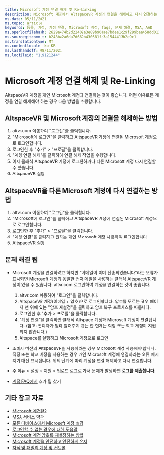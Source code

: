 ```yaml
---
title: Microsoft 계정 연결 해제 및 Re-Linking
description: Microsoft 계정에서 AltspaceVR 계정의 연결을 해제하고 다시 연결하는 방법에 대한 단계별 지침을 가져옵니다.
ms.date: 05/11/2021
ms.topic: article
keywords: 등록, 계정, 계정 연결, Microsoft 계정, faqs, 문제 해결, MSA, AAD
ms.openlocfilehash: 2629a474b2d22402a3e89b908ae7bdee1c29f299baa458dd0139e25b2f22d4cf
ms.sourcegitcommit: b248ba2a6da7d669b430581fc3a1544413b2e9c1
ms.translationtype: MT
ms.contentlocale: ko-KR
ms.lasthandoff: 08/11/2021
ms.locfileid: "119121244"
---
```

# <a name="unlinking-and-re-linking-your-microsoft-account"></a>Microsoft 계정 연결 해제 및 Re-Linking

AltspaceVR 계정을 개인 Microsoft 계정과 연결하는 것이 좋습니다. 어떤 이유로든 계정을 연결 해제해야 하는 경우 다음 방법을 수행합니다.

## <a name="how-to-unlink-your-altspacevr-and-microsoft-accounts"></a>AltspaceVR 및 Microsoft 계정의 연결을 해제하는 방법

1. altvr.com 이동하여 "로그인"을 클릭합니다.
2. "Microsoft에 로그인"을 클릭하고 AltspaceVR 계정에 연결된 Microsoft 계정으로 로그인합니다.
3. 로그인한 후 "추가" > "프로필"을 클릭합니다.
4. "계정 연결 해제"를 클릭하여 연결 해제 작업을 수행합니다.
5. 이제 클래식 AltspaceVR 계정에 로그인하거나 다른 Microsoft 계정 다시 연결할 수 있습니다.
6. AltspaceVR 실행


## <a name="how-to-re-link-your-altspacevr-to-another-microsoft-account"></a>AltspaceVR을 다른 Microsoft 계정에 다시 연결하는 방법

1. altvr.com 이동하여 "로그인"을 클릭합니다.
2. "Microsoft에 로그인"을 클릭하고 AltspaceVR 계정에 연결된 Microsoft 계정으로 로그인합니다.
3. 로그인한 후 "추가" > "프로필"을 클릭합니다.
5. "계정 연결"을 클릭하고 원하는 개인 Microsoft 계정 사용하여 로그인합니다.
6. AltspaceVR 실행


## <a name="troubleshooting-tips"></a>문제 해결 팁

* Microsoft 계정을 연결하려고 하지만 "이메일이 이미 전송되었습니다"라는 오류가 표시되면 Microsoft 계정과 동일한 전자 메일을 사용하는 클래식 AltspaceVR 계정이 있을 수 있습니다. altvr.com 로그인하여 계정을 연결하는 것이 좋습니다.
    1. altvr.com 이동하여 "로그인"을 클릭합니다.
    2. AltspaceVR 계정(이메일 + 암호)으로 로그인합니다. 암호를 모르는 경우 페이지 맨 위에 있는 "암호 재설정"을 클릭하고 암호 복구 프로세스를 따릅니다. 
    3. 로그인한 후 "추가 > 프로필"을 클릭합니다.
    4. "계정 연결"을 클릭하면 클래식 Altspace 계정과 Microsoft 계정이 연결됩니다. (참고: 관리자가 달리 알려주지 않는 한 현재는 직장 또는 학교 계정이 지원되지 않습니다.)
    5. Altspace를 실행하고 Microsoft 계정으로 로그인
    
* 소비자 버전의 AltspaceVR을 사용하려는 경우 Microsoft 계정 사용해야 합니다. 직장 또는 학교 계정을 사용하는 경우 개인 Microsoft 계정에 연결하라는 오류 메시지가 대신 표시됩니다. 위의 단계에 따라 계정을 연결 해제하고 다시 연결합니다. 

* 주 메뉴 > 설정 > 지원 > 업로드 로그로 가서 문제가 발생하면 **로그를 제출합니다.**

* [계정 FAQ에서](../getting-started/creating-and-linking-accounts.md) 추가 팁 찾기


## <a name="more-resources"></a>기타 참고 자료

* [Microsoft 계정란?](https://account.microsoft.com/account?lang=)
* [MSA 서비스 약관](https://www.microsoft.com/servicesagreement/)
* [모든 디바이스에서 Microsoft 계정 설정](https://account.microsoft.com/account/connect-devices)
* [로그인할 수 없는 경우에 대한 도움말](https://support.microsoft.com//account-billing/when-you-can-t-sign-in-to-your-microsoft-account-475c9b5c-8c25-49f1-9c2d-c64b7072e735)
* [Microsoft 계정 암호를 재설정하는 방법](https://support.microsoft.com//account-billing/how-to-reset-your-microsoft-account-password-eff4f067-5042-c1a3-fe72-b04d60556c37)
* [Microsoft 계정을 안전하고 안전하게 유지](https://support.microsoft.com//account-billing/how-to-help-keep-your-microsoft-account-safe-and-secure-628538c2-7006-33bb-5ef4-c917657362b9)
* [자식 및 패밀리 계정 및 컨트롤](https://account.microsoft.com/family/about?refd=www.microsoft.com&ru=https:%2F%2Faccount.microsoft.com%2Ffamily%3Frefd%3Dwww.microsoft.com)
